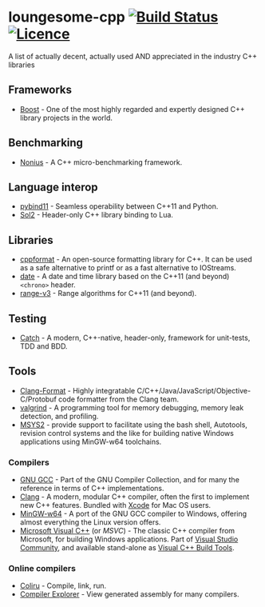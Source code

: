 # loungesome-cpp [![Build Status](https://travis-ci.org/LoungeCPP/loungesome-cpp.svg?branch=master)](https://travis-ci.org/LoungeCPP/loungesome-cpp)&nbsp;[![Licence](https://img.shields.io/badge/license-CC0-blue.svg?style=flat)](LICENSE)
A list of actually decent, actually used AND appreciated in the industry C++ libraries

## Frameworks
* [Boost](http://www.boost.org/) - One of the most highly regarded and expertly designed C++ library projects in the world.

## Benchmarking
* [Nonius](https://nonius.io/) - A C++ micro-benchmarking framework.

## Language interop
* [pybind11](https://github.com/pybind/pybind11) - Seamless operability between C++11 and Python.
* [Sol2](https://github.com/ThePhD/sol2) - Header-only C++ library binding to Lua.

## Libraries
* [cppformat](https://cppformat.github.io/latest/index.html) - An open-source formatting library for C++. It can be used as a safe alternative to printf or as a fast alternative to IOStreams.
* [date](https://github.com/HowardHinnant/date) - A date and time library based on the C++11 (and beyond) `<chrono>` header.
* [range-v3](https://github.com/ericniebler/range-v3) - Range algorithms for C++11 (and beyond).

## Testing
* [Catch](https://github.com/philsquared/Catch) - A modern, C++-native, header-only, framework for unit-tests, TDD and BDD.

## Tools
* [Clang-Format](http://clang.llvm.org/docs/ClangFormat.html) - Highly integratable C/C++/Java/JavaScript/Objective-C/Protobuf code formatter from the Clang team.
* [valgrind](http://valgrind.org/) - A programming tool for memory debugging, memory leak detection, and profiling.
* [MSYS2](https://msys2.github.io/) - provide support to facilitate using the bash shell, Autotools, revision control systems and the like for building native Windows applications using MinGW-w64 toolchains.

### Compilers
* [GNU GCC](https://gcc.gnu.org) - Part of the GNU Compiler Collection, and for many the reference in terms of C++ implementations.
* [Clang](http://clang.llvm.org/) - A modern, modular C++ compiler, often the first to implement new C++ features. Bundled with [Xcode](https://developer.apple.com/xcode/) for Mac OS users.
* [MinGW-w64](http://mingw-w64.org/doku.php) - A port of the GNU GCC compiler to Windows, offering almost everything the Linux version offers.
* [Microsoft Visual C++](https://en.wikipedia.org/wiki/Visual_C%2B%2B) (or *MSVC*) - The classic C++ compiler from Microsoft, for building Windows applications. Part of [Visual Studio Community](https://www.visualstudio.com/en-us/products/visual-studio-community-vs.aspx), and available stand-alone as [Visual C++ Build Tools](http://blogs.msdn.com/b/vcblog/archive/2015/11/02/announcing-visual-c-build-tools-2015-standalone-c-tools-for-build-environments.aspx).

### Online compilers
* [Coliru](http://coliru.stacked-crooked.com/) - Compile, link, run.
* [Compiler Explorer](https://gcc.godbolt.org/) - View generated assembly for many compilers.
